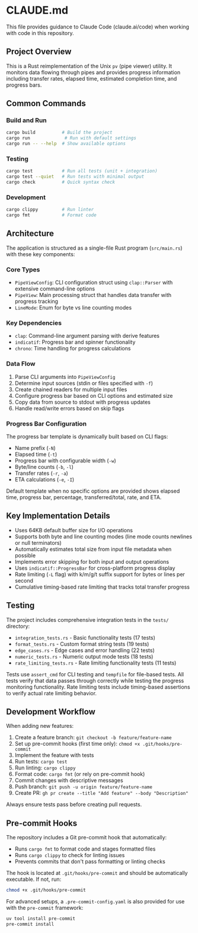 # CLAUDE.md

This file provides guidance to Claude Code (claude.ai/code) when working with code in this repository.

## Project Overview

This is a Rust reimplementation of the Unix `pv` (pipe viewer) utility. It monitors data flowing through pipes and provides progress information including transfer rates, elapsed time, estimated completion time, and progress bars.

## Common Commands

### Build and Run
```bash
cargo build          # Build the project
cargo run             # Run with default settings
cargo run -- --help  # Show available options
```

### Testing
```bash
cargo test           # Run all tests (unit + integration)
cargo test --quiet   # Run tests with minimal output
cargo check          # Quick syntax check
```

### Development
```bash
cargo clippy         # Run linter
cargo fmt            # Format code
```

## Architecture

The application is structured as a single-file Rust program (`src/main.rs`) with these key components:

### Core Types
- `PipeViewConfig`: CLI configuration struct using `clap::Parser` with extensive command-line options
- `PipeView`: Main processing struct that handles data transfer with progress tracking
- `LineMode`: Enum for byte vs line counting modes

### Key Dependencies
- `clap`: Command-line argument parsing with derive features
- `indicatif`: Progress bar and spinner functionality
- `chrono`: Time handling for progress calculations

### Data Flow
1. Parse CLI arguments into `PipeViewConfig`
2. Determine input sources (stdin or files specified with `-f`)
3. Create chained readers for multiple input files
4. Configure progress bar based on CLI options and estimated size
5. Copy data from source to stdout with progress updates
6. Handle read/write errors based on skip flags

### Progress Bar Configuration
The progress bar template is dynamically built based on CLI flags:
- Name prefix (`-N`)
- Elapsed time (`-t`)
- Progress bar with configurable width (`-w`)
- Byte/line counts (`-b`, `-l`)
- Transfer rates (`-r`, `-a`)
- ETA calculations (`-e`, `-I`)

Default template when no specific options are provided shows elapsed time, progress bar, percentage, transferred/total, rate, and ETA.

## Key Implementation Details

- Uses 64KB default buffer size for I/O operations
- Supports both byte and line counting modes (line mode counts newlines or null terminators)
- Automatically estimates total size from input file metadata when possible
- Implements error skipping for both input and output operations
- Uses `indicatif::ProgressBar` for cross-platform progress display
- Rate limiting (`-L` flag) with k/m/g/t suffix support for bytes or lines per second
- Cumulative timing-based rate limiting that tracks total transfer progress

## Testing

The project includes comprehensive integration tests in the `tests/` directory:

- `integration_tests.rs` - Basic functionality tests (17 tests)
- `format_tests.rs` - Custom format string tests (19 tests) 
- `edge_cases.rs` - Edge cases and error handling (22 tests)
- `numeric_tests.rs` - Numeric output mode tests (18 tests)
- `rate_limiting_tests.rs` - Rate limiting functionality tests (11 tests)

Tests use `assert_cmd` for CLI testing and `tempfile` for file-based tests. All tests verify that data passes through correctly while testing the progress monitoring functionality. Rate limiting tests include timing-based assertions to verify actual rate limiting behavior.

## Development Workflow

When adding new features:

1. Create a feature branch: `git checkout -b feature/feature-name`
2. Set up pre-commit hooks (first time only): `chmod +x .git/hooks/pre-commit`
3. Implement the feature with tests
4. Run tests: `cargo test`
5. Run linting: `cargo clippy`
6. Format code: `cargo fmt` (or rely on pre-commit hook)
7. Commit changes with descriptive messages
8. Push branch: `git push -u origin feature/feature-name`
9. Create PR: `gh pr create --title "Add feature" --body "Description"`

Always ensure tests pass before creating pull requests.

## Pre-commit Hooks

The repository includes a Git pre-commit hook that automatically:
- Runs `cargo fmt` to format code and stages formatted files
- Runs `cargo clippy` to check for linting issues
- Prevents commits that don't pass formatting or linting checks

The hook is located at `.git/hooks/pre-commit` and should be automatically executable. If not, run:
```bash
chmod +x .git/hooks/pre-commit
```

For advanced setups, a `.pre-commit-config.yaml` is also provided for use with the `pre-commit` framework:
```bash
uv tool install pre-commit
pre-commit install
```